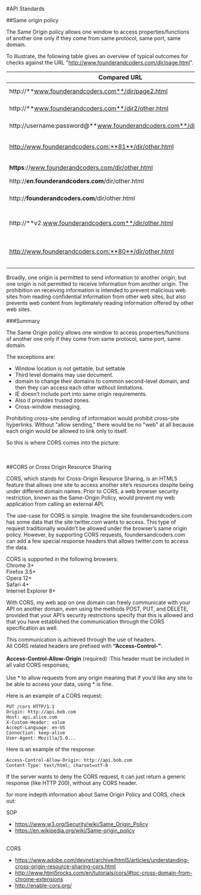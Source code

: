 #API Standards



##Same origin policy
</br>

The Same Origin policy allows one window to access properties/functions of another one only if they come from same protocol, same port, same domain.

To illustrate, the following table gives an overview of typical outcomes for checks against the URL "http://www.founderandcoders.com/dir/page.html".

Compared URL | Outcome | Reason
------------ | ------------- | ------------
http://**www.founderandcoders.com**/dir/page2.html | Success  | Same protocol, host and port
http://**www.founderandcoders.com**/dir2/other.html | Success  | Same protocol, host and port
http://username:password@**www.founderandcoders.com**/dir2/other.html| Success  | Same protocol, host and port
http://www.founderandcoders.com:**81**/dir/other.html | Failure  | 	Same protocol and host but different port
**https**://www.founderandcoders.com/dir/other.html	 | Failure  | Different protocol
http://**en.founderandcoders.com**/dir/other.html | Failure  | Different host
http://**founderandcoders.com**/dir/other.html	 | Failure  | Different host (exact match required)
http://**v2.www.founderandcoders.com**/dir/other.html | Failure  | Different host (exact match required)
http://www.founderandcoders.com:**80**/dir/other.html	 | Depends  | Port explicit. Depends on implementation in browser.


Broadly, one origin is permitted to send information to another origin, but one origin is not permitted to receive information from another origin. The prohibition on receiving information is intended to prevent malicious web sites from reading confidential information from other web sites, but also prevents web content from legitimately reading information offered by other web sites.

###Summary

The Same Origin policy allows one window to access properties/functions of another one only if they come from same protocol, same port, same domain.

The exceptions are:

* Window location is not gettable, but settable</br>
* Third level domains may use document.</br>
* domain to change their domains to common second-level domain, and then they can access  each other without limitations.</br>
* IE doesn’t include port into same origin requirements.</br>
* Also it provides trusted zones.</br>
* Cross-window messaging.</br>


Prohibiting cross-site sending of information would prohibit cross-site hyperlinks. Without "allow sending," there would be no "web" at all because each origin would be allowed to link only to itself.

So this is where CORS comes into the picture:

</br></br>
##CORS or Cross Origin Resource Sharing
</br>

CORS, which stands for Cross-Origin Resource Sharing, is an HTML5 feature that allows one site to access another site’s resources despite being under different domain names. Prior to CORS, a web browser security restriction, known as the Same-Origin Policy, would prevent my web application from calling an external API.

The use-case for CORS is simple. Imagine the site foundersandcoders.com has some data that the site twitter.com wants to access. This type of request traditionally wouldn’t be allowed under the browser’s same origin policy. However, by supporting CORS requests, foundersandcoders.com can add a few special response headers that allows twitter.com to access the data.

CORS is supported in the following browsers: </br>
Chrome 3+</br>
Firefox 3.5+ </br>
Opera 12+</br>
Safari 4+</br>
Internet Explorer 8+</br>

With CORS, my web app on one domain can freely communicate with your API on another domain, even using the methods POST, PUT, and DELETE, provided that your API’s security restrictions specify that this is allowed and that you have established the communication through the CORS specification as well. 

This communication is achieved through the use of headers.</br>
All CORS related headers are prefixed with **“Access-Control-"**:</br></br>
**Access-Control-Allow-Origin** (required) :This header must be included in all valid CORS responses; </br></br>
Use * to allow requests from any origin meaning that if you’d like any site to be able to access your data, using * is fine.

Here is an example of a CORS request:

	
	PUT /cors HTTP/1.1
	Origin: http://api.bob.com
	Host: api.alice.com
	X-Custom-Header: value
	Accept-Language: en-US
	Connection: keep-alive
	User-Agent: Mozilla/5.0...
	
Here is an example of the response:

	Access-Control-Allow-Origin: http://api.bob.com
	Content-Type: text/html; charset=utf-8


If the server wants to deny the CORS request, it can just return a generic response (like HTTP 200), without any CORS header. 


for more indepth information about Same Origin Policy and CORS, check out:

SOP </br>
* <https://www.w3.org/Security/wiki/Same_Origin_Policy> </br>
* <https://en.wikipedia.org/wiki/Same-origin_policy></br></br>

CORS</br>
* <https://www.adobe.com/devnet/archive/html5/articles/understanding-cross-origin-resource-sharing-cors.html></br>
* <http://www.html5rocks.com/en/tutorials/cors/#toc-cross-domain-from-chrome-extensions></br>
* <http://enable-cors.org/>
</br>







